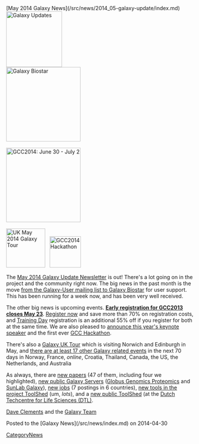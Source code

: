 <div class='newsItemHeader'>[May 2014 Galaxy News](/src/news/2014_05-galaxy-update/index.md)</div>

<div class='left'>
<a href='/src/galaxy-updates/2014_05/index.md'><img src="/src/images/logos/GalaxyUpdate200.png" alt="Galaxy Updates" width=150 /></a></div>
<div class='right'>
<a href='/src/galaxy-updates/2014_05/index.md#galaxy-biostar'><img src="/src/images/logos/GalaxyBiostar.png" alt="Galaxy Biostar" width="200" /></a><br /><br />
<a href='/src/galaxy-updates/2014_05/index.md#early-registration-closes-may-23'><img src="/src/images/logos/GCC2014LogoWide200.png" alt="GCC2014: June 30 - July 2" width="200" /></a><br /><br />
<a href='/src/galaxy-updates/2014_05/index.md#uk-may-2014-galaxy-tour'><img src="/src/images/logos/UKMay2014Tour.png" alt="UK May 2014 Galaxy Tour" width="105px" /></a> &nbsp;
<a href='/src/galaxy-updates/2014_05/index.md#galaxy-hackathon-at-gcc2014'><img src="/src/images/logos/GCC2014HackLogoSquare.png" alt="GCC2014 Hackathon" width="84" /></a> 
</div>

The [May 2014 Galaxy Update Newsletter](/src/galaxy-updates/2014_05/index.md) is out!  There's a lot going on in the project and the community right now.  The big news in the past month is the move [from the Galaxy-User mailing list to Galaxy Biostar](/src/galaxy-updates/2014_05/index.md#galaxy-biostar) for user support.  This has been running for a week now, and has been very well received.  

The other big news is upcoming events.  **[Early registration for GCC2013 closes May 23](/src/galaxy-updates/2014_05/index.md#gcc2014-june-30---july-2-baltimore)**.  [Register now](/src/events/gcc2014/register/index.md) and save more than 70% on registration costs, and [Training Day](/src/events/gcc2014/training-day/index.md) registration is an additional 55% off if you register for both at the same time.  We are also pleased to [announce this year's keynote speaker](/src/galaxy-updates/2014_05/index.md#keynote-speaker-steven-salzberg) and the first ever [GCC Hackathon](/src/galaxy-updates/2014_05/index.md#galaxy-hackathon-at-gcc2014).  

There's also a [Galaxy UK Tour](/src/galaxy-updates/2014_05/index.md#uk-may-2014-galaxy-tour) which is visiting Norwich and Edinburgh in May, and [there are at least 17 other Galaxy related events](/src/galaxy-updates/2014_05/index.md#other-events) in the next 70 days in Norway, France, *online*, Croatia, Thailand, Canada, the US, the Netherlands, and Australia

As always, there are [new papers](/src/galaxy-updates/2014_05/index.md#new-papers) (47 of them, including four we highlighted), [new public Galaxy Servers](/src/galaxy-updates/2014_05/index.md#new-public-servers) ([Globus Genomics Proteomics](/src/galaxy-updates/2014_05/index.md#globus-genomics-proteomics) and [SunLab Galaxy](/src/galaxy-updates/2014_05/index.md#sunlab)), [new jobs](/src/galaxy-updates/2014_05/index.md#whos-hiring) (7 postings in 6 countries), [new tools in the project ToolShed](/src/galaxy-updates/2014_05/index.md#galaxy_project_toolshed_new_repositories) (um, *lots*), and a [new public ToolShed](/src/galaxy-updates/2014_05/index.md#new-public-toolsheds) (at the [Dutch Techcentre for Life Sciences (DTL)](http://www.dtls.nl/dtl/).

[Dave Clements](/src/dave-clements/index.md) and the [Galaxy Team](/src/galaxy-team/index.md)

<div class='newsItemFooter'>Posted to the [Galaxy News](/src/news/index.md) on 2014-04-30</div>

[CategoryNews](/src/category-news/index.md)
